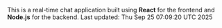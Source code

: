 This is a real-time chat application built using **React** for the frontend and **Node.js** for the backend.
Last updated: Thu Sep 25 07:09:20 UTC 2025

